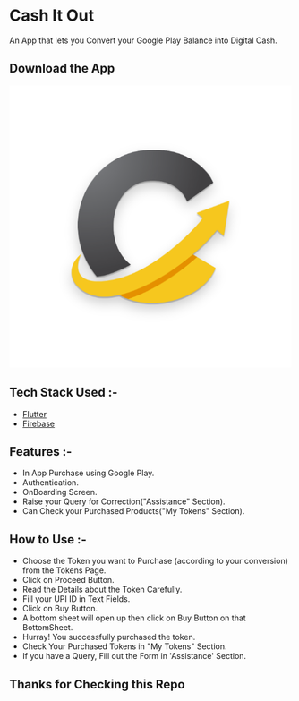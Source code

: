 # Cash It Out

An App that lets you Convert your Google Play Balance into Digital Cash.

## Download the App
[![Cash It Out](https://raw.githubusercontent.com/NishchayShakya1/CashItOutApp/master/assets/app_logo.png)](https://play.google.com/store/apps/details?id=com.nishchay.cashitout)

## Tech Stack Used :-

- [Flutter](https://flutter.dev/)
- [Firebase](https://firebase.google.com/)

## Features :-

- In App Purchase using Google Play.
- Authentication. 
- OnBoarding Screen.
- Raise your Query for Correction("Assistance" Section).
- Can Check your Purchased Products("My Tokens" Section). 

## How to Use :-

- Choose the Token you want to Purchase (according to your conversion) from the Tokens Page.
- Click on Proceed Button.
- Read the Details about the Token Carefully.
- Fill your UPI ID in Text Fields.
- Click on Buy Button.
- A bottom sheet will open up then click on Buy Button on that BottomSheet.
- Hurray! You successfully purchased the token.
- Check Your Purchased Tokens in "My Tokens" Section.
- If you have a Query, Fill out the Form in 'Assistance' Section.

## Thanks for Checking this Repo
